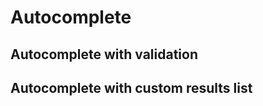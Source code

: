 # Autocomplete
<GithubLink componentPath="Autocomplete.vue" />
<GithubLink docPath="components/Autocomplete.md" />

## Autocomplete with validation
<Autocomplete-Example />
<GithubLink examplePath="Autocomplete/Example.vue" />

## Autocomplete with custom results list
<Autocomplete-CategoryExample />
<GithubLink examplePath="Autocomplete/CategoryExample.vue" />

